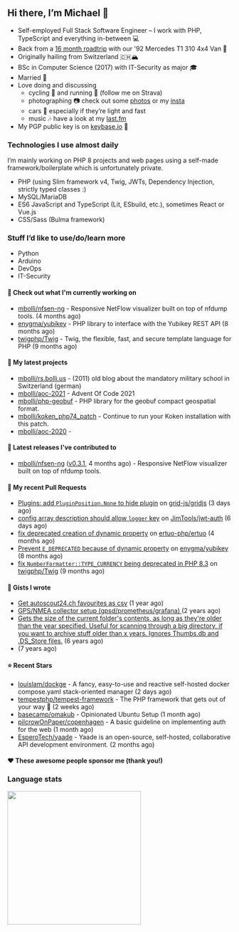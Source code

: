 ## Hi there, I’m Michael 👋

- Self-employed Full Stack Software Engineer – I work with PHP, TypeScript and everything in-between 💻
- Back from a [16 month roadtrip](https://unterwegs.2und1.ch) with our '92 Mercedes T1 310 4x4 Van 🚒
- Originally hailing from Switzerland 🇨🇭🏔
- BSc in Computer Science (2017) with IT-Security as major 🎓
- Married 💍
- Love doing and discussing
  - cycling 🚴 and running 🏃 (follow me on Strava)
  - photographing 📷 check out some [photos](https://bolli.us) or my [insta](https://instagram.com/michaelbolli)
  - cars 🚗 especially if they’re light and fast
  - music 🎶 have a look at my [last.fm](https://last.fm/user/bolley)
- My PGP public key is on [keybase.io](https://keybase.io/mbolli) 🔑

### Technologies I use almost daily
I’m mainly working on PHP 8 projects and web pages using a self-made framework/boilerplate which is unfortunately private.
- PHP (using Slim framework v4, Twig, JWTs, Dependency Injection, strictly typed classes :)
- MySQL/MariaDB
- ES6 JavaScript and TypeScript (Lit, ESbuild, etc.), sometimes React or Vue.js
- CSS/Sass (Bulma framework)

### Stuff I’d like to use/do/learn more
- Python
- Arduino
- DevOps
- IT-Security

#### 👷 Check out what I'm currently working on

- [mbolli/nfsen-ng](https://github.com/mbolli/nfsen-ng) - Responsive NetFlow visualizer built on top of nfdump tools. (4 months ago)
- [enygma/yubikey](https://github.com/enygma/yubikey) - PHP library to interface with the Yubikey REST API (8 months ago)
- [twigphp/Twig](https://github.com/twigphp/Twig) - Twig, the flexible, fast, and secure template language for PHP (9 months ago)

#### 🌱 My latest projects

- [mbolli/rs.bolli.us](https://github.com/mbolli/rs.bolli.us) - (2011) old blog about the mandatory military school in Switzerland (german)
- [mbolli/aoc-2021](https://github.com/mbolli/aoc-2021) - Advent Of Code 2021
- [mbolli/php-geobuf](https://github.com/mbolli/php-geobuf) - PHP library for the geobuf compact geospatial format.
- [mbolli/koken_php74_patch](https://github.com/mbolli/koken_php74_patch) - Continue to run your Koken installation with this patch.
- [mbolli/aoc-2020](https://github.com/mbolli/aoc-2020) - 

#### 🔭 Latest releases I've contributed to

- [mbolli/nfsen-ng](https://github.com/mbolli/nfsen-ng) ([v0.3.1](https://github.com/mbolli/nfsen-ng/releases/tag/v0.3.1), 4 months ago) - Responsive NetFlow visualizer built on top of nfdump tools.

#### 🔨 My recent Pull Requests

- [Plugins: add `PluginPosition.None` to hide plugin](https://github.com/grid-js/gridjs/pull/1469) on [grid-js/gridjs](https://github.com/grid-js/gridjs) (3 days ago)
- [config array description should allow `logger` key](https://github.com/JimTools/jwt-auth/pull/6) on [JimTools/jwt-auth](https://github.com/JimTools/jwt-auth) (6 days ago)
- [fix deprecated creation of dynamic property](https://github.com/ertuo-php/ertuo/pull/2) on [ertuo-php/ertuo](https://github.com/ertuo-php/ertuo) (4 months ago)
- [Prevent `E_DEPRECATED` because of dynamic property](https://github.com/enygma/yubikey/pull/34) on [enygma/yubikey](https://github.com/enygma/yubikey) (8 months ago)
- [fix `NumberFormatter::TYPE_CURRENCY` being deprecated in PHP 8.3](https://github.com/twigphp/Twig/pull/3894) on [twigphp/Twig](https://github.com/twigphp/Twig) (9 months ago)

#### 📓 Gists I wrote

- [Get autoscout24.ch favourites as csv](https://gist.github.com/cadfa79fd026e205b8b05716068ff19c) (1 year ago)
- [GPS/NMEA collector setup (gpsd/prometheus/grafana) ](https://gist.github.com/fba44156cf668940e325f98cb62483f7) (2 years ago)
- [Gets the size of the current folder&#39;s contents, as long as they&#39;re older than the year specified. Useful for scanning through a big directory, if you want to archive stuff older than x years. Ignores Thumbs.db and .DS_Store files.](https://gist.github.com/8ba3def57706c654187379796af735a6) (6 years ago)
- [](https://gist.github.com/92d2f67475453c77eed2b3a35ec42904) (7 years ago)

#### ⭐ Recent Stars

- [louislam/dockge](https://github.com/louislam/dockge) - A fancy, easy-to-use and reactive self-hosted docker compose.yaml stack-oriented manager (2 days ago)
- [tempestphp/tempest-framework](https://github.com/tempestphp/tempest-framework) - The PHP framework that gets out of your way 🌊 (2 weeks ago)
- [basecamp/omakub](https://github.com/basecamp/omakub) - Opinionated Ubuntu Setup (1 month ago)
- [pilcrowOnPaper/copenhagen](https://github.com/pilcrowOnPaper/copenhagen) - A basic guideline on implementing auth for the web (1 month ago)
- [EsperoTech/yaade](https://github.com/EsperoTech/yaade) - Yaade is an open-source, self-hosted, collaborative API development environment. (2 months ago)

#### ❤️ These awesome people sponsor me (thank you!)


### Language stats

[<img src="https://wakatime.com/share/@4a3a3032-9f00-4295-ad68-7732dd16f99c/c309d176-afe6-4dca-9375-1ddb3b797912.svg" width="300">](https://wakatime.com/share/@4a3a3032-9f00-4295-ad68-7732dd16f99c/c309d176-afe6-4dca-9375-1ddb3b797912.svg)
